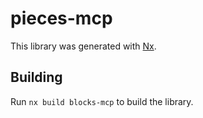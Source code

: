 # pieces-mcp

This library was generated with [Nx](https://nx.dev).

## Building

Run `nx build blocks-mcp` to build the library.
